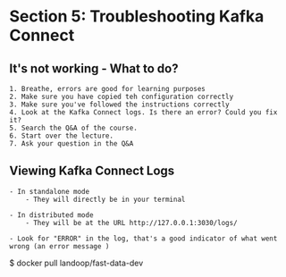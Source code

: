# Section 5: Troubleshooting Kafka Connect

## It's not working - What to do?

    1. Breathe, errors are good for learning purposes
    2. Make sure you have copied teh configuration correctly
    3. Make sure you've followed the instructions correctly
    4. Look at the Kafka Connect logs. Is there an error? Could you fix it?
    5. Search the Q&A of the course.
    6. Start over the lecture.
    7. Ask your question in the Q&A

## Viewing Kafka Connect Logs

    - In standalone mode
        - They will directly be in your terminal 

    - In distributed mode
        - They will be at the URL http://127.0.0.1:3030/logs/

    - Look for "ERROR" in the log, that's a good indicator of what went wrong (an error message )

$ docker pull landoop/fast-data-dev





